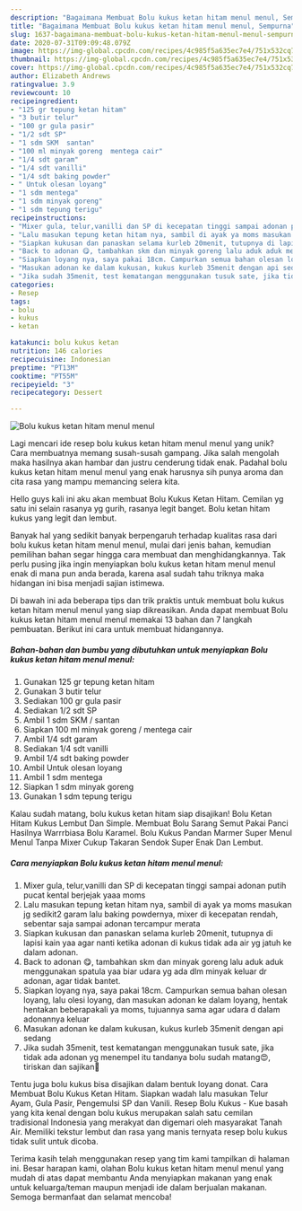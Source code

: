 ```yaml
---
description: "Bagaimana Membuat Bolu kukus ketan hitam menul menul, Sempurna"
title: "Bagaimana Membuat Bolu kukus ketan hitam menul menul, Sempurna"
slug: 1637-bagaimana-membuat-bolu-kukus-ketan-hitam-menul-menul-sempurna
date: 2020-07-31T09:09:48.079Z
image: https://img-global.cpcdn.com/recipes/4c985f5a635ec7e4/751x532cq70/bolu-kukus-ketan-hitam-menul-menul-foto-resep-utama.jpg
thumbnail: https://img-global.cpcdn.com/recipes/4c985f5a635ec7e4/751x532cq70/bolu-kukus-ketan-hitam-menul-menul-foto-resep-utama.jpg
cover: https://img-global.cpcdn.com/recipes/4c985f5a635ec7e4/751x532cq70/bolu-kukus-ketan-hitam-menul-menul-foto-resep-utama.jpg
author: Elizabeth Andrews
ratingvalue: 3.9
reviewcount: 10
recipeingredient:
- "125 gr tepung ketan hitam"
- "3 butir telur"
- "100 gr gula pasir"
- "1/2 sdt SP"
- "1 sdm SKM  santan"
- "100 ml minyak goreng  mentega cair"
- "1/4 sdt garam"
- "1/4 sdt vanilli"
- "1/4 sdt baking powder"
- " Untuk olesan loyang"
- "1 sdm mentega"
- "1 sdm minyak goreng"
- "1 sdm tepung terigu"
recipeinstructions:
- "Mixer gula, telur,vanilli dan SP di kecepatan tinggi sampai adonan putih pucat kental berjejak yaaa moms"
- "Lalu masukan tepung ketan hitam nya, sambil di ayak ya moms masukan jg sedikit2 garam lalu baking powdernya, mixer di kecepatan rendah, sebentar saja sampai adonan tercampur merata"
- "Siapkan kukusan dan panaskan selama kurleb 20menit, tutupnya di lapisi kain yaa agar nanti ketika adonan di kukus tidak ada air yg jatuh ke dalam adonan."
- "Back to adonan 😋, tambahkan skm dan minyak goreng lalu aduk aduk menggunakan spatula yaa biar udara yg ada dlm minyak keluar dr adonan, agar tidak bantet."
- "Siapkan loyang nya, saya pakai 18cm. Campurkan semua bahan olesan loyang, lalu olesi loyang, dan masukan adonan ke dalam loyang, hentak hentakan beberapakali ya moms, tujuannya sama agar udara d dalam adonannya keluar"
- "Masukan adonan ke dalam kukusan, kukus kurleb 35menit dengan api sedang"
- "Jika sudah 35menit, test kematangan menggunakan tusuk sate, jika tidak ada adonan yg menempel itu tandanya bolu sudah matang😍, tiriskan dan sajikan🥰"
categories:
- Resep
tags:
- bolu
- kukus
- ketan

katakunci: bolu kukus ketan 
nutrition: 146 calories
recipecuisine: Indonesian
preptime: "PT13M"
cooktime: "PT55M"
recipeyield: "3"
recipecategory: Dessert

---
```



![Bolu kukus ketan hitam menul menul](https://img-global.cpcdn.com/recipes/4c985f5a635ec7e4/751x532cq70/bolu-kukus-ketan-hitam-menul-menul-foto-resep-utama.jpg)

Lagi mencari ide resep bolu kukus ketan hitam menul menul yang unik? Cara membuatnya memang susah-susah gampang. Jika salah mengolah maka hasilnya akan hambar dan justru cenderung tidak enak. Padahal bolu kukus ketan hitam menul menul yang enak harusnya sih punya aroma dan cita rasa yang mampu memancing selera kita.

Hello guys kali ini aku akan membuat Bolu Kukus Ketan Hitam. Cemilan yg satu ini selain rasanya yg gurih, rasanya legit banget. Bolu ketan hitam kukus yang legit dan lembut.

Banyak hal yang sedikit banyak berpengaruh terhadap kualitas rasa dari bolu kukus ketan hitam menul menul, mulai dari jenis bahan, kemudian pemilihan bahan segar hingga cara membuat dan menghidangkannya. Tak perlu pusing jika ingin menyiapkan bolu kukus ketan hitam menul menul enak di mana pun anda berada, karena asal sudah tahu triknya maka hidangan ini bisa menjadi sajian istimewa.


Di bawah ini ada beberapa tips dan trik praktis untuk membuat bolu kukus ketan hitam menul menul yang siap dikreasikan. Anda dapat membuat Bolu kukus ketan hitam menul menul memakai 13 bahan dan 7 langkah pembuatan. Berikut ini cara untuk membuat hidangannya.

<!--inarticleads1-->

##### Bahan-bahan dan bumbu yang dibutuhkan untuk menyiapkan Bolu kukus ketan hitam menul menul:

1. Gunakan 125 gr tepung ketan hitam
1. Gunakan 3 butir telur
1. Sediakan 100 gr gula pasir
1. Sediakan 1/2 sdt SP
1. Ambil 1 sdm SKM / santan
1. Siapkan 100 ml minyak goreng / mentega cair
1. Ambil 1/4 sdt garam
1. Sediakan 1/4 sdt vanilli
1. Ambil 1/4 sdt baking powder
1. Ambil  Untuk olesan loyang
1. Ambil 1 sdm mentega
1. Siapkan 1 sdm minyak goreng
1. Gunakan 1 sdm tepung terigu


Kalau sudah matang, bolu kukus ketan hitam siap disajikan! Bolu Ketan Hitam Kukus Lembut Dan Simple. Membuat Bolu Sarang Semut Pakai Panci Hasilnya Warrrbiasa Bolu Karamel. Bolu Kukus Pandan Marmer Super Menul Menul Tanpa Mixer Cukup Takaran Sendok Super Enak Dan Lembut. 

<!--inarticleads2-->

##### Cara menyiapkan Bolu kukus ketan hitam menul menul:

1. Mixer gula, telur,vanilli dan SP di kecepatan tinggi sampai adonan putih pucat kental berjejak yaaa moms
1. Lalu masukan tepung ketan hitam nya, sambil di ayak ya moms masukan jg sedikit2 garam lalu baking powdernya, mixer di kecepatan rendah, sebentar saja sampai adonan tercampur merata
1. Siapkan kukusan dan panaskan selama kurleb 20menit, tutupnya di lapisi kain yaa agar nanti ketika adonan di kukus tidak ada air yg jatuh ke dalam adonan.
1. Back to adonan 😋, tambahkan skm dan minyak goreng lalu aduk aduk menggunakan spatula yaa biar udara yg ada dlm minyak keluar dr adonan, agar tidak bantet.
1. Siapkan loyang nya, saya pakai 18cm. Campurkan semua bahan olesan loyang, lalu olesi loyang, dan masukan adonan ke dalam loyang, hentak hentakan beberapakali ya moms, tujuannya sama agar udara d dalam adonannya keluar
1. Masukan adonan ke dalam kukusan, kukus kurleb 35menit dengan api sedang
1. Jika sudah 35menit, test kematangan menggunakan tusuk sate, jika tidak ada adonan yg menempel itu tandanya bolu sudah matang😍, tiriskan dan sajikan🥰


Tentu juga bolu kukus bisa disajikan dalam bentuk loyang donat. Cara Membuat Bolu Kukus Ketan Hitam. Siapkan wadah lalu masukan Telur Ayam, Gula Pasir, Pengemulsi SP dan Vanili. Resep Bolu Kukus - Kue basah yang kita kenal dengan bolu kukus merupakan salah satu cemilan tradisional Indonesia yang merakyat dan digemari oleh masyarakat Tanah Air. Memiliki tekstur lembut dan rasa yang manis ternyata resep bolu kukus tidak sulit untuk dicoba. 

Terima kasih telah menggunakan resep yang tim kami tampilkan di halaman ini. Besar harapan kami, olahan Bolu kukus ketan hitam menul menul yang mudah di atas dapat membantu Anda menyiapkan makanan yang enak untuk keluarga/teman maupun menjadi ide dalam berjualan makanan. Semoga bermanfaat dan selamat mencoba!

